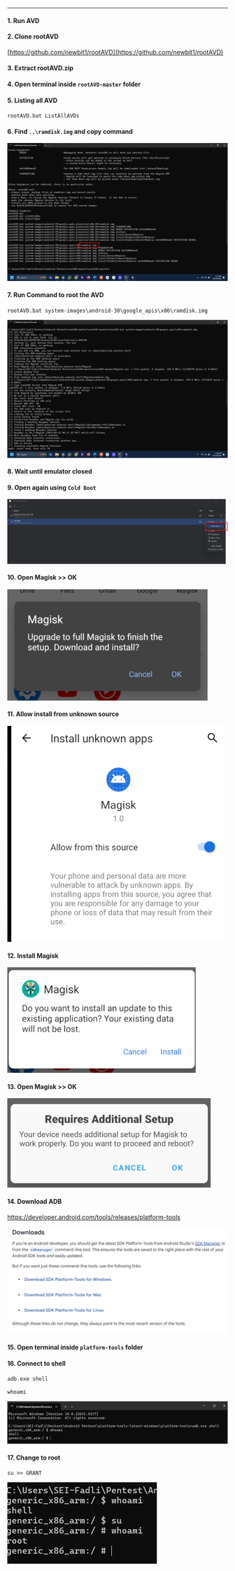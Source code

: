 

---

#### 1. Run AVD
#### 2. Clone rootAVD
[https://github.com/newbit1/rootAVD](https://github.com/newbit1/rootAVD)
#### 3. Extract rootAVD.zip
#### 4. Open terminal inside `rootAVD-master` folder
#### 5. Listing all AVD
```
rootAVD.bat ListAllAVDs
```
#### 6. Find `..\ramdisk.img` and copy command
![](/Android-Pentest/Setup/Images/Rooting%20AVD/Screenshot%202024-10-24%20131551.png)

#### 7. Run Command to root the AVD
```
rootAVD.bat system-images\android-30\google_apis\x86\ramdisk.img
```
![](/Android-Pentest/Setup/Images/Rooting%20AVD/Pasted%20image%2020241024131934.png)

#### 8. Wait until emulator closed
#### 9. Open again using `Cold Boot`
![](/Android-Pentest/Setup/Images/Rooting%20AVD/Screenshot%202024-10-24%20132021.png)

#### 10. Open Magisk >> OK
![](/Android-Pentest/Setup/Images/Rooting%20AVD/Screenshot%202024-10-24%20132254.png)

#### 11. Allow install from unknown source
![](/Android-Pentest/Setup/Images/Rooting%20AVD/Screenshot%202024-10-24%20132330.png)

#### 12. Install Magisk
![](/Android-Pentest/Setup/Images/Rooting%20AVD/Screenshot%202024-10-24%20132502.png)

#### 13. Open Magisk >> OK
![](/Android-Pentest/Setup/Images/Rooting%20AVD/Pasted%20image%2020241024132602.png)

#### 14. Download ADB
https://developer.android.com/tools/releases/platform-tools

![](/Android-Pentest/Setup/Images/Rooting%20AVD/Pasted%20image%2020241024133234.png)

#### 15. Open terminal inside `platform-tools` folder
#### 16. Connect to shell
```
adb.exe shell
```
```
whoami
```
![](/Android-Pentest/Setup/Images/Rooting%20AVD/Pasted%20image%2020241024133533.png)
#### 17. Change to root
```
su >> GRANT
```
![](/Android-Pentest/Setup/Images/Rooting%20AVD/Pasted%20image%2020241024134021.png)